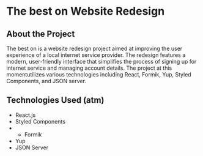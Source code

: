 # The best on Website Redesign

## About the Project

The best on is a website redesign project aimed at improving the user experience of a local internet service provider. The redesign features a modern, user-friendly interface that simplifies the process of signing up for internet service and managing account details. The project at this momentutilizes various technologies including React, Formik, Yup, Styled Components, and JSON server.

## Technologies Used (atm)

* React.js
* Styled Components
* * Formik
* Yup
* JSON Server
